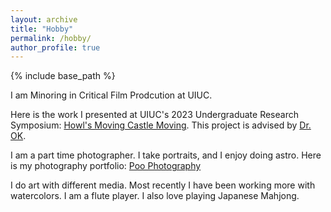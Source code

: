 ```yaml
---
layout: archive
title: "Hobby"
permalink: /hobby/
author_profile: true
---
```


{% include base_path %}

I am Minoring in Critical Film Prodcution at UIUC. 

Here is the work I presented at UIUC's 2023 Undergraduate Research Symposium: [Howl's Moving Castle Moving](https://youtu.be/StPev5OnTlI). This project is advised by [Dr. OK](http://jennyok.com/).

I am a part time photographer. I take portraits, and I enjoy doing astro. Here is my photography portfolio: [Poo Photography](https://sites.google.com/view/poophotography/portrait-portfolio%E5%AE%A2%E5%8D%95%E5%B1%95%E7%A4%BA)

I do art with different media. Most recently I have been working more with watercolors. I am a flute player. I also love playing Japanese Mahjong.